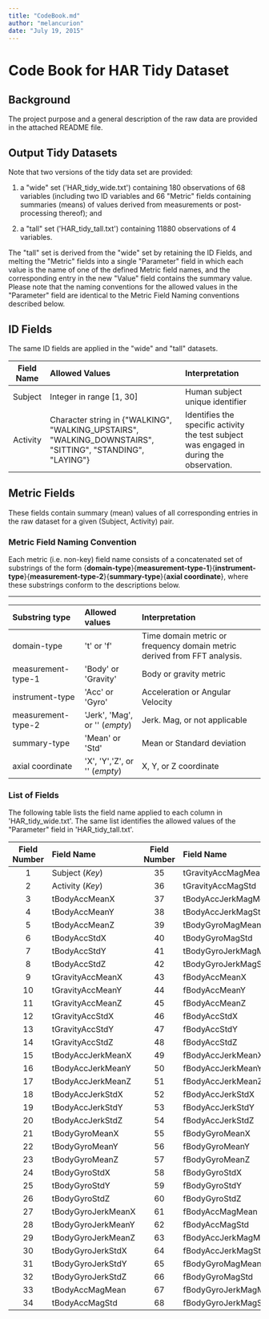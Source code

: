 ```yaml
---
title: "CodeBook.md"
author: "melancurion"
date: "July 19, 2015"
---
```


# Code Book for HAR Tidy Dataset
## Background
The project purpose and a general description of the raw data are provided in the attached README file.

## Output Tidy Datasets
Note that two versions of the tidy data set are provided:

1. a "wide" set ('HAR_tidy_wide.txt') containing 180 observations of 68 variables (including two ID variables and 66 "Metric" fields containing summaries (means) of values derived from measurements or post-processing thereof); and

2. a "tall" set ('HAR_tidy_tall.txt') containing 11880 observations of 4 variables.

The "tall" set is derived from the "wide" set by retaining the ID Fields, and melting the "Metric" fields into a single "Parameter" field in which each value is the name of one of the defined Metric field names, and the corresponding entry in the new "Value" field contains the summary value. Please note that the naming conventions for the allowed values in the "Parameter" field are identical to the Metric Field Naming conventions described below.

## ID Fields
The same ID fields are applied in the "wide" and "tall" datasets.

| Field Name    | Allowed Values                                                       | Interpretation        |
| :-----------: | :------------------------------------------------------------------- | :-------------------- |
| Subject       | Integer in range [1, 30]                                             |  Human subject unique identifier | 
| Activity      | Character string in {"WALKING", "WALKING_UPSTAIRS", "WALKING_DOWNSTAIRS", "SITTING", "STANDING", "LAYING"} | Identifies the specific activity the test subject was engaged in during the observation. |

## Metric Fields
These fields contain summary (mean) values of all corresponding entries in the raw dataset for a given (Subject, Activity) pair.

### Metric Field Naming Convention
Each metric (i.e. non-key) field name consists of a concatenated set of substrings
of the form
{**domain-type**}{**measurement-type-1**}{**instrument-type**}{**measurement-type-2**}{**summary-type**}{**axial coordinate**},
where these substrings conform to the descriptions below.

------------------------------------------------------------
| Substring type     |Allowed values | Interpretation      |
|:-------------------|:--------------| :-------------------|
| domain-type        | 't' or 'f'    | Time domain metric or frequency domain metric derived from FFT analysis. |
| measurement-type-1 | 'Body' or  'Gravity'  | Body or gravity metric |
| instrument-type    | 'Acc' or 'Gyro'    | Acceleration or Angular Velocity    |
| measurement-type-2 | 'Jerk', 'Mag', or '' (*empty*)     | Jerk. Mag, or not applicable |
| summary-type       | 'Mean' or 'Std'     | Mean or Standard deviation |
| axial coordinate   | 'X', 'Y','Z', or '' (*empty*)      | X, Y, or Z coordinate  |

### List of Fields
The following table lists the field name applied to each column
in 'HAR_tidy_wide.txt'. The same list identifies the allowed values
of the "Parameter" field in 'HAR_tidy_tall.txt'.

| Field Number | Field Name         | Field Number     | Field Name       |
|:-------:| :------------------ | :-------: | :------------------- |
| 1       | Subject  (*Key*)    | 35      | tGravityAccMagMean
| 2       | Activity (*Key*)    | 36      | tGravityAccMagStd
| 3       | tBodyAccMeanX       | 37      | tBodyAccJerkMagMean
| 4       | tBodyAccMeanY       | 38      | tBodyAccJerkMagStd
| 5       | tBodyAccMeanZ       | 39      | tBodyGyroMagMean
| 6       | tBodyAccStdX        | 40      | tBodyGyroMagStd
| 7       | tBodyAccStdY        | 41      | tBodyGyroJerkMagMean
| 8       | tBodyAccStdZ        | 42      | tBodyGyroJerkMagStd
| 9       | tGravityAccMeanX    | 43      | fBodyAccMeanX
| 10      | tGravityAccMeanY    | 44      | fBodyAccMeanY
| 11      | tGravityAccMeanZ    | 45      | fBodyAccMeanZ
| 12      | tGravityAccStdX     | 46      | fBodyAccStdX
| 13      | tGravityAccStdY     | 47      | fBodyAccStdY
| 14      | tGravityAccStdZ     | 48      | fBodyAccStdZ
| 15      | tBodyAccJerkMeanX   | 49      | fBodyAccJerkMeanX
| 16      | tBodyAccJerkMeanY   | 50      | fBodyAccJerkMeanY
| 17      | tBodyAccJerkMeanZ   | 51      | fBodyAccJerkMeanZ
| 18      | tBodyAccJerkStdX    | 52      | fBodyAccJerkStdX
| 19      | tBodyAccJerkStdY    | 53      | fBodyAccJerkStdY
| 20      | tBodyAccJerkStdZ    | 54      | fBodyAccJerkStdZ
| 21      | tBodyGyroMeanX      | 55      | fBodyGyroMeanX
| 22      | tBodyGyroMeanY      | 56      | fBodyGyroMeanY
| 23      | tBodyGyroMeanZ      | 57      | fBodyGyroMeanZ
| 24      | tBodyGyroStdX       | 58      | fBodyGyroStdX
| 25      | tBodyGyroStdY       | 59      | fBodyGyroStdY
| 26      | tBodyGyroStdZ       | 60      | fBodyGyroStdZ
| 27      | tBodyGyroJerkMeanX  | 61      | fBodyAccMagMean
| 28      | tBodyGyroJerkMeanY  | 62      | fBodyAccMagStd
| 29      | tBodyGyroJerkMeanZ  | 63      | fBodyAccJerkMagMean
| 30      | tBodyGyroJerkStdX   | 64      | fBodyAccJerkMagStd
| 31      | tBodyGyroJerkStdY   | 65      | fBodyGyroMagMean
| 32      | tBodyGyroJerkStdZ   | 66      | fBodyGyroMagStd
| 33      | tBodyAccMagMean     | 67      | fBodyGyroJerkMagMean
| 34      | tBodyAccMagStd      | 68      | fBodyGyroJerkMagStd

